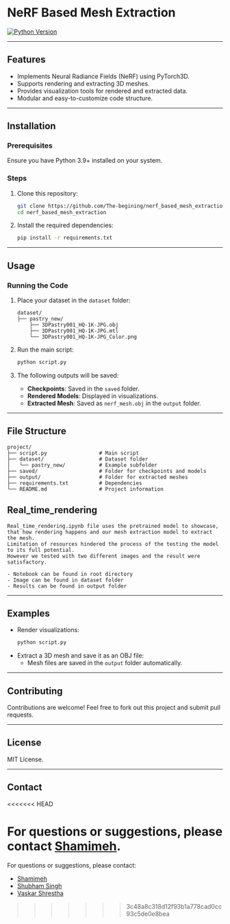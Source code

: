 # **NeRF Based Mesh Extraction**

[![Python Version](https://img.shields.io/badge/Python-3.9+-blue.svg)](https://www.python.org/)

---

## **Features**

- Implements Neural Radiance Fields (NeRF) using PyTorch3D.
- Supports rendering and extracting 3D meshes.
- Provides visualization tools for rendered and extracted data.
- Modular and easy-to-customize code structure.

---

## **Installation**

### Prerequisites

Ensure you have Python 3.9+ installed on your system.

### Steps

1. Clone this repository:

   ```bash
   git clone https://github.com/The-begining/nerf_based_mesh_extraction.git
   cd nerf_based_mesh_extraction
   ```

2. Install the required dependencies:
   ```bash
   pip install -r requirements.txt
   ```

---

## **Usage**

### Running the Code

1. Place your dataset in the `dataset` folder:

   ```
   dataset/
   ├── pastry_new/
       ├── 3DPastry001_HQ-1K-JPG.obj
       ├── 3DPastry001_HQ-1K-JPG.mtl
       └── 3DPastry001_HQ-1K-JPG_Color.png
   ```

2. Run the main script:

   ```bash
   python script.py
   ```

3. The following outputs will be saved:
   - **Checkpoints**: Saved in the `saved` folder.
   - **Rendered Models**: Displayed in visualizations.
   - **Extracted Mesh**: Saved as `nerf_mesh.obj` in the `output` folder.

---

## **File Structure**

```
project/
├── script.py                 # Main script
├── dataset/                  # Dataset folder
│   └── pastry_new/           # Example subfolder
├── saved/                    # Folder for checkpoints and models
├── output/                   # Folder for extracted meshes
├── requirements.txt          # Dependencies
└── README.md                 # Project information
```

## **Real_time_rendering**

```
Real_time_rendering.ipynb file uses the pretrained model to showcase, that how rendering happens and our mesh extraction model to extract the mesh.
Limitation of resources hindered the process of the testing the model to its full potential.
However we tested with two different images and the result were satisfactory.

- Notebook can be found in root directory
- Image can be found in dataset folder
- Results can be found in output folder
```

---

## **Examples**

- Render visualizations:
  ```python
  python script.py
  ```
- Extract a 3D mesh and save it as an OBJ file:
  - Mesh files are saved in the `output` folder automatically.

---

## **Contributing**

Contributions are welcome! Feel free to fork out this project and submit pull requests.

---

## **License**

MIT License.

---

## **Contact**
<<<<<<< HEAD

For questions or suggestions, please contact [Shamimeh](mailto:shamimehmohajeri@gmail.com).
=======
For questions or suggestions, please contact:  
- [Shamimeh](mailto:shamimehmohajeri@gmail.com)  
- [Shubham Singh](mailto:softengg.shubham@gmail.com)  
- [Vaskar Shrestha](mailto:vasstha01@gmail.com)
>>>>>>> 3c48a8c318d12f93b1a778cad0cc93c5de0e8bea
